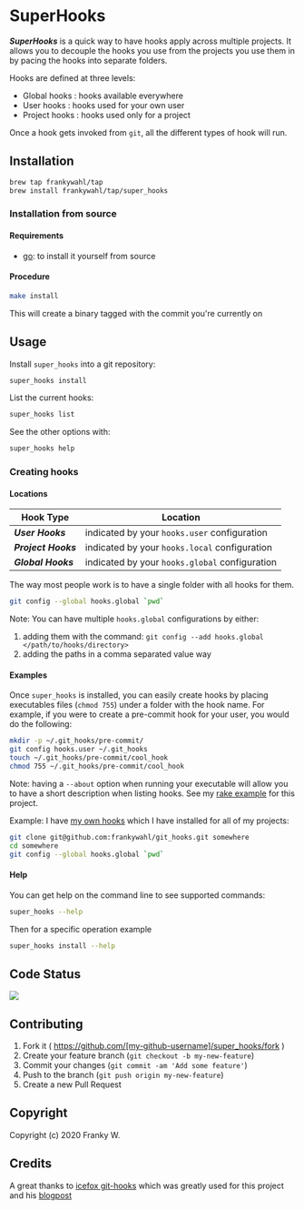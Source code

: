 # SuperHooks

***SuperHooks*** is a quick way to have hooks apply across multiple projects.
It allows you to decouple the hooks you use from the projects you use them in by pacing the hooks into separate folders.

Hooks are defined at three levels:

  * Global hooks  : hooks available everywhere
  * User hooks    : hooks used for your own user
  * Project hooks : hooks used only for a project

Once a hook gets invoked from `git`, all the different types of hook will run.

## Installation

```bash
brew tap frankywahl/tap
brew install frankywahl/tap/super_hooks
```

### Installation from source

#### Requirements

  * [go](https://golang.org): to install it yourself from source

#### Procedure

```bash
make install
```

This will create a binary tagged with the commit you're currently on

## Usage

Install `super_hooks` into a git repository:

```bash
super_hooks install
```

List the current hooks:

``` bash
super_hooks list
```

See the other options with:

```bash
super_hooks help
```

### Creating hooks

#### Locations

| Hook Type           | Location                                       |
| ---                 | ---                                            |
| ***User Hooks***    | indicated by your `hooks.user` configuration   |
| ***Project Hooks*** | indicated by your `hooks.local` configuration  |
| ***Global Hooks***  | indicated by your `hooks.global` configuration |


The way most people work is to have a single folder with all hooks for them.

```bash
git config --global hooks.global `pwd`
```


Note: You can have multiple `hooks.global` configurations by either:

  1. adding them with the command: `git config --add hooks.global </path/to/hooks/directory>`
  1. adding the paths in a comma separated value way

#### Examples

Once `super_hooks` is installed, you can easily create hooks by placing executables files (`chmod 755`) under a folder with the hook name.
For example, if you were to create a pre-commit hook for your user, you would do the following:

```bash
mkdir -p ~/.git_hooks/pre-commit/
git config hooks.user ~/.git_hooks
touch ~/.git_hooks/pre-commit/cool_hook
chmod 755 ~/.git_hooks/pre-commit/cool_hook
```

Note: having a `--about` option when running your executable will allow you to have a short description when listing hooks. See my [rake example](https://github.com/frankywahl/super_hooks/blob/master/git_hooks/pre-commit/rake.sh) for this project.

Example: I have [my own hooks](https://github.com/frankywahl/git_hooks) which I have installed for all of my projects:

```bash
git clone git@github.com:frankywahl/git_hooks.git somewhere
cd somewhere
git config --global hooks.global `pwd`
```

#### Help

You can get help on the command line to see supported commands:

```bash
super_hooks --help
```

Then for a specific operation example

```bash
super_hooks install --help
```

## Code Status
![](https://github.com/frankywahl/super_hooks/workflows/Run%20tests/badge.svg?branch=master)

## Contributing

1. Fork it ( https://github.com/[my-github-username]/super_hooks/fork )
2. Create your feature branch (`git checkout -b my-new-feature`)
3. Commit your changes (`git commit -am 'Add some feature'`)
4. Push to the branch (`git push origin my-new-feature`)
5. Create a new Pull Request

## Copyright

Copyright (c) 2020 Franky W.

## Credits

A great thanks to [icefox git-hooks](https://github.com/icefox/git-hooks) which was greatly used for this project and his [blogpost](http://benjamin-meyer.blogspot.com/2010/06/managing-project-user-and-global-git.html)
